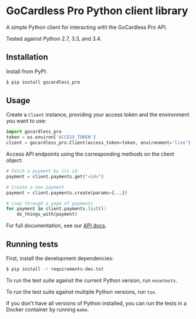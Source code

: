 # GoCardless Pro Python client library

A simple Python client for interacting with the GoCardless Pro API.

Tested against Python 2.7, 3.3, and 3.4.


## Installation

Install from PyPI:

```bash
$ pip install gocardless_pro
```


## Usage

Create a `Client` instance, providing your access token and the environment
you want to use:

```python
import gocardless_pro
token = os.environ['ACCESS_TOKEN']
client = gocardless_pro.Client(access_token=token, environment='live')
```

Access API endpoints using the corresponding methods on the client object:

```python
# Fetch a payment by its id
payment = client.payments.get("<id>")

# Create a new payment
payment = client.payments.create(params={...})

# Loop through a page of payments
for payment in client.payments.list():
    do_things_with(payment)
```

For full documentation, see our [API docs](https://developer.gocardless.com/pro).


## Running tests

First, install the development dependencies:

```bash
$ pip install -r requirements-dev.txt
```

To run the test suite against the current Python version, run `nosetests`.

To run the test suite against multiple Python versions, run `tox`.

If you don't have all versions of Python installed, you can run the tests in
a Docker container by running `make`.


